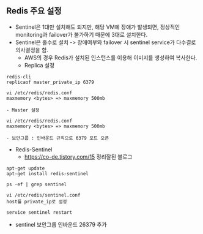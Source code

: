 ## Redis 주요 설정
- Sentinel은 1대만 설치해도 되지만, 해당 VM에 장애가 발생되면, 정상적인 monitoring과 failover가 불가하기 때문에 3대로 설치한다.
- Sentinel은 홀수로 설치 -> 장애여부와 failover 시 sentinel service가 다수결로 의사결정을 함.
	- AWS의 경우 Redis가 설치된 인스턴스를 이용해 이미지를 생성하여 복사한다.
	- Replica 설정
```
redis-cli
replicaof master_private_ip 6379

vi /etc/redis/redis.conf
maxmemory <bytes> => maxmemory 500mb

```
	- Master 설정
```
vi /etc/redis/redis.conf
maxmemory <bytes> => maxmemory 500mb
```
	- 보안그룹 : 인바운드 규칙으로 6379 포트 오픈
- Redis-Sentinel
	- https://co-de.tistory.com/15 정리잘된 블로그
```
apt-get update
apt-get install redis-sentinel

ps -ef | grep sentinel

vi /etc/redis/sentinel.conf
host를 private_ip로 설정

service sentinel restart
```
- sentinel 보안그룹 인바운드 26379 추가